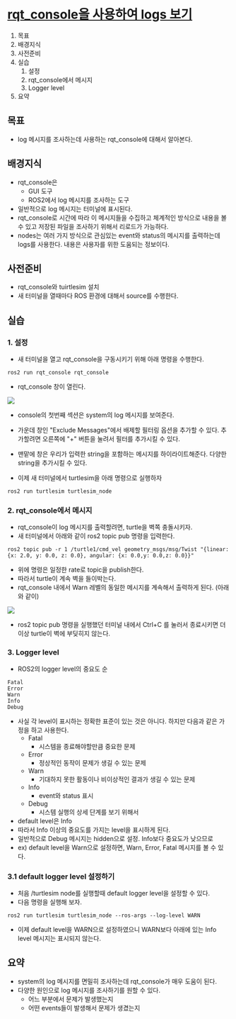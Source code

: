 # [rqt_console을 사용하여 logs 보기](https://docs.ros.org/en/humble/Tutorials/Beginner-CLI-Tools/Using-Rqt-Console/Using-Rqt-Console.html#)
1. 목표
2. 배경지식
3. 사전준비
4. 실습
   1. 설정
   2. rqt_console에서 메시지
   3. Logger level
5. 요약

## 목표
* log 메시지를 조사하는데 사용하는 rqt_console에 대해서 알아본다.
## 배경지식
* rqt_console은
  * GUI 도구
  * ROS2에서 log 메시지를 조사하는 도구
* 일반적으로 log 메시지는 터미널에 표시된다. 
* rqt_console로 시간에 따라 이 메시지들을 수집하고 체계적인 방식으로 내용을 볼 수 있고 저장된 파일을 조사하기 위해서 리로드가 가능하다.
* nodes는 여러 가지 방식으로 관심있는 event와 status의 메시지를 출력하는데 logs를 사용한다. 내용은 사용자를 위한 도움되는 정보이다.
## 사전준비
* rqt_console와 tuirtlesim 설치
* 새 터미널을 열때마다 ROS 환경에 대해서 source를 수행한다.
## 실습
###   1. 설정
* 새 터미널을 열고 rqt_console을 구동시키기 위해 아래 명령을 수행한다.
```
ros2 run rqt_console rqt_console
```
* rqt_console 창이 열린다.

![](https://docs.ros.org/en/humble/_images/console.png)

* console의 첫번째 섹션은 system의 log 메시지를 보여준다.
* 가운데 창인 "Exclude Messages"에서 배제할 필터링 옵션을 추가할 수 있다. 추가할려면 오른쪽에 "+" 버튼을 눌려서 필터를 추가시킬 수 있다.

* 맨맡에 창은 우리가 입력한 string을 포함하는 메시지를 하이라이트해준다. 다양한 string을 추가시킬 수 있다.

* 이제 새 터미널에서 turtlesim을 아래 명령으로 실행하자
```
ros2 run turtlesim turtlesim_node
```

###   2. rqt_console에서 메시지
* rqt_console이 log 메시지를 출력할려면, turtle을 벽쪽 충돌시키자. 
* 새 터미널에서 아래와 같이 ros2 topic pub 명령을 입력한다.
```
ros2 topic pub -r 1 /turtle1/cmd_vel geometry_msgs/msg/Twist "{linear: {x: 2.0, y: 0.0, z: 0.0}, angular: {x: 0.0,y: 0.0,z: 0.0}}"
```

* 위에 명령은 일정한 rate로 topic을 publish한다. 
* 따라서 turtle이 계속 벽을 들이박는다. 
* rqt_console 내에서 Warn 레벨의 동일한 메시지를 계속해서 출력하게 된다. (아래와 같이)

![](https://docs.ros.org/en/humble/_images/warn.png)

* ros2 topic pub 명령을 실행했던 터미널 내에서 Ctrl+C 를 눌러서 종료시키면 더이상 turtle이 벽에 부딪히지 않는다.

###   3. Logger level
* ROS2의 logger level의 중요도 순
```
Fatal
Error
Warn
Info
Debug
```
* 사실 각 level이 표시하는 정확한 표준이 있는 것은 아니다. 하지만 다음과 같은 가정을 하고 사용한다.
  * Fatal
    * 시스템을 종료해야할만큼 중요한 문제
  * Error
    * 정상적인 동작이 문제가 생길 수 있는 문제
  * Warn
    * 기대하지 못한 활동이나 비이상적인 결과가 생길 수 있는 문제
  * Info
    * event와 status 표시
  * Debug
    * 시스템 실행의 상세 단계를 보기 위해서
* default level은 Info
* 따라서 Info 이상의 중요도를 가지는 level을 표시하게 된다.
* 일반적으로 Debug 메시지는 hidden으로 설정. Info보다 중요도가 낮으므로
* ex) default level을 Warn으로 설정하면, Warn, Error, Fatal 메시지를 볼 수 있다.

### 3.1 default logger level 설정하기
* 처음 /turtlesim node를 실행할때 default logger level을 설정할 수 있다.
* 다음 명령을 실행해 보자.
```
ros2 run turtlesim turtlesim_node --ros-args --log-level WARN
```
* 이제 default level을 WARN으로 설정하였으니 WARN보다 아래에 있는 Info level 메시지는 표시되지 않는다.

## 요약
* system의 log 메시지를 면밀히 조사하는데 rqt_console가 매우 도움이 된다. 
* 다양한 원인으로 log 메시지를 조사하기를 원할 수 있다.
  * 어느 부분에서 문제가 발생했는지
  * 어떤 events들이 발생해서 문제가 생겼는지